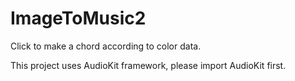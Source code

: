 # ImageToMusic2
Click to make a chord according to color data.

This project uses AudioKit framework, please import AudioKit first.
